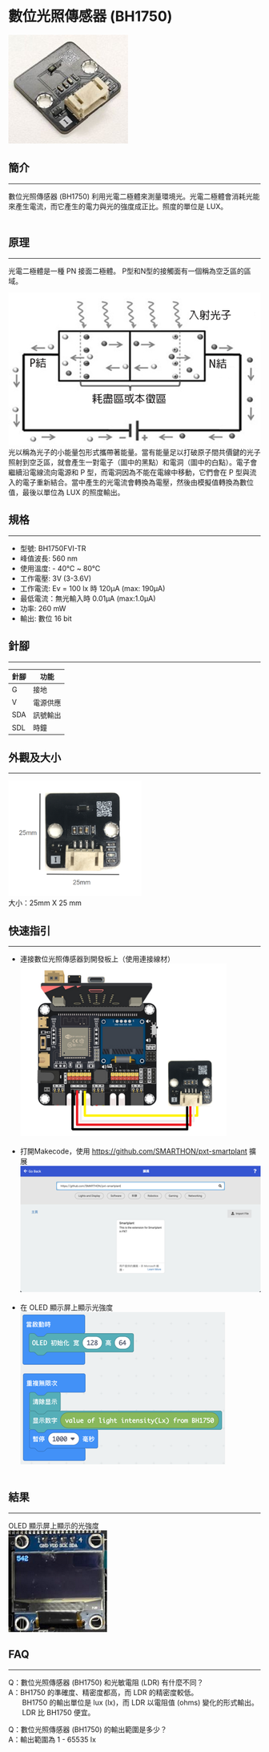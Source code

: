 # 數位光照傳感器 (BH1750)

![pic_80](images/BH1750/BH1750_1_2.jpg)<br>

## 簡介
<HR>
數位光照傳感器 (BH1750) 利用光電二極體來測量環境光。光電二極體會消耗光能來產生電流，而它產生的電力與光的強度成正比。照度的單位是 LUX。<br><br>

## 原理
<HR>

光電二極體是一種 PN 接面二極體。 P型和N型的接觸面有一個稱為空乏區的區域。<br>

![](images/BH1750/BH1750_2.png)<br>
光以稱為光子的小能量包形式攜帶著能量。當有能量足以打破原子間共價鍵的光子照射到空乏區，就會產生一對電子（圖中的黑點）和電洞（圖中的白點）。電子會繼續沿電線流向電源和 P 型，而電洞因為不能在電線中移動，它們會在 P 型與流入的電子重新結合。當中產生的光電流會轉換為電壓，然後由模擬值轉換為數位值，最後以單位為 LUX 的照度輸出。<br>

## 規格
<HR>

- 型號: BH1750FVI-TR
- 峰值波長: 560 nm
- 使用溫度: - 40℃ ~ 80℃
- 工作電壓: 3V (3-3.6V)
- 工作電流: Ev = 100 lx 時 120μA (max: 190μA) 
- 最低電流：無光輸入時 0.01μA (max:1.0μA)
- 功率: 260 mW
- 輸出: 數位 16 bit

## 針腳
<HR>

|針腳|功能|
|--|--|
|G|接地|
|V|電源供應|
|SDA|訊號輸出|
|SDL|時鐘|

## 外觀及大小
<HR>

![](images/BH1750/BH1750_3_1.png)<br>
大小：25mm X 25 mm

## 快速指引
<HR>

- 連接數位光照傳感器到開發板上（使用連接線材）<br>
![](images/BH1750/BH1750_4_1.png)<br><br>
- 打開Makecode，使用 https://github.com/SMARTHON/pxt-smartplant 擴展
![](images/BH1750/BH1750_5.png)<br><br>
- 在 OLED 顯示屏上顯示光強度<br>
![](images/BH1750/BH1750_6.png)<br><br>

## 結果
<HR>

OLED 顯示屏上顯示的光強度<br>
![](images/BH1750/BH1750_7.png)<br>

## FAQ
<HR>
<p>
Q：數位光照傳感器 (BH1750) 和光敏電阻 (LDR) 有什麼不同？<br>
A：BH1750 的準確度、精密度都高，而 LDR 的精密度較低。<br> 
&nbsp&nbsp&nbsp&nbsp&nbsp&nbsp  BH1750 的輸出單位是 lux (lx)，而 LDR 以電阻值 (ohms) 變化的形式輸出。<br>
&nbsp&nbsp&nbsp&nbsp&nbsp&nbsp  LDR 比 BH1750 便宜。</p>

Q：數位光照傳感器 (BH1750) 的輸出範圍是多少？<br>
A：輸出範圍為 1 - 65535 lx<br>




